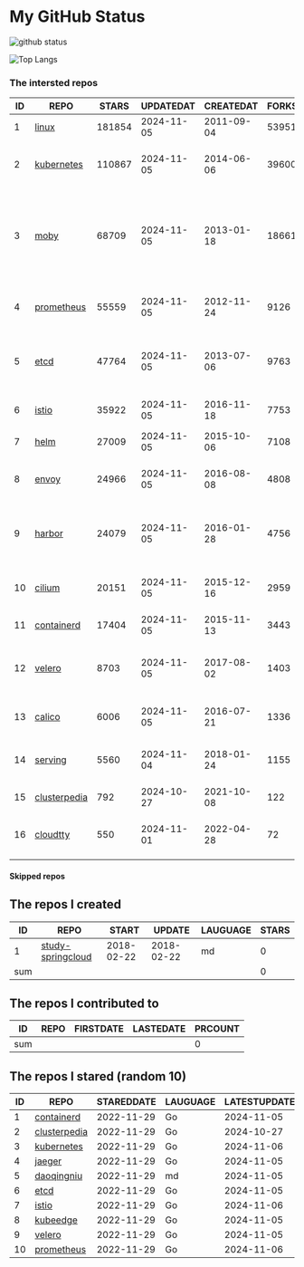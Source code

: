 # My GitHub Status

<img src="https://github-readme-stats-1.yihong0618.vercel.app/api?username=daoqingniu&show_icons=true&&&hide_title=true&count_private=true" alt="github status" />

![Top Langs](https://github-readme-stats-1.yihong0618.vercel.app/api/top-langs/?username=daoqingniu&layout=compact)

<!--START_SECTION:github_repos-->
### The intersted repos
| ID |                              REPO                               | STARS  | UPDATEDAT  | CREATEDAT  | FORKSCOUNT |                                                DESCRIPTIONS                                                |
|----|-----------------------------------------------------------------|--------|------------|------------|------------|------------------------------------------------------------------------------------------------------------|
|  1 | [linux](https://github.com/torvalds/linux)                      | 181854 | 2024-11-05 | 2011-09-04 |      53951 | Linux kernel source tree                                                                                   |
|  2 | [kubernetes](https://github.com/kubernetes/kubernetes)          | 110867 | 2024-11-05 | 2014-06-06 |      39600 | Production-Grade Container Scheduling and Management                                                       |
|  3 | [moby](https://github.com/moby/moby)                            |  68709 | 2024-11-05 | 2013-01-18 |      18661 | The Moby Project - a collaborative project for the container ecosystem to assemble container-based systems |
|  4 | [prometheus](https://github.com/prometheus/prometheus)          |  55559 | 2024-11-05 | 2012-11-24 |       9126 | The Prometheus monitoring system and time series database.                                                 |
|  5 | [etcd](https://github.com/etcd-io/etcd)                         |  47764 | 2024-11-05 | 2013-07-06 |       9763 | Distributed reliable key-value store for the most critical data of a distributed system                    |
|  6 | [istio](https://github.com/istio/istio)                         |  35922 | 2024-11-05 | 2016-11-18 |       7753 | Connect, secure, control, and observe services.                                                            |
|  7 | [helm](https://github.com/helm/helm)                            |  27009 | 2024-11-05 | 2015-10-06 |       7108 | The Kubernetes Package Manager                                                                             |
|  8 | [envoy](https://github.com/envoyproxy/envoy)                    |  24966 | 2024-11-05 | 2016-08-08 |       4808 | Cloud-native high-performance edge/middle/service proxy                                                    |
|  9 | [harbor](https://github.com/goharbor/harbor)                    |  24079 | 2024-11-05 | 2016-01-28 |       4756 | An open source trusted cloud native registry project that stores, signs, and scans content.                |
| 10 | [cilium](https://github.com/cilium/cilium)                      |  20151 | 2024-11-05 | 2015-12-16 |       2959 | eBPF-based Networking, Security, and Observability                                                         |
| 11 | [containerd](https://github.com/containerd/containerd)          |  17404 | 2024-11-05 | 2015-11-13 |       3443 | An open and reliable container runtime                                                                     |
| 12 | [velero](https://github.com/vmware-tanzu/velero)                |   8703 | 2024-11-05 | 2017-08-02 |       1403 | Backup and migrate Kubernetes applications and their persistent volumes                                    |
| 13 | [calico](https://github.com/projectcalico/calico)               |   6006 | 2024-11-05 | 2016-07-21 |       1336 | Cloud native networking and network security                                                               |
| 14 | [serving](https://github.com/knative/serving)                   |   5560 | 2024-11-04 | 2018-01-24 |       1155 | Kubernetes-based, scale-to-zero, request-driven compute                                                    |
| 15 | [clusterpedia](https://github.com/clusterpedia-io/clusterpedia) |    792 | 2024-10-27 | 2021-10-08 |        122 | The Encyclopedia of Kubernetes clusters                                                                    |
| 16 | [cloudtty](https://github.com/cloudtty/cloudtty)                |    550 | 2024-11-01 | 2022-04-28 |         72 | A Friendly Kubernetes CloudShell (Web Terminal) !                                                          |



#### Skipped repos
<!--END_SECTION:github_repos-->

<!--START_SECTION:my_github-->
## The repos I created
| ID  |                                 REPO                                 |   START    |   UPDATE   | LAUGUAGE | STARS |
|-----|----------------------------------------------------------------------|------------|------------|----------|-------|
|   1 | [study-springcloud](https://github.com/daoqingniu/study-springcloud) | 2018-02-22 | 2018-02-22 | md       |     0 |
| sum |                                                                      |            |            |          |     0 |

## The repos I contributed to
| ID  | REPO | FIRSTDATE | LASTEDATE | PRCOUNT |
|-----|------|-----------|-----------|---------|
| sum |      |           |           |       0 |

## The repos I stared (random 10)
| ID |                              REPO                               | STAREDDATE | LAUGUAGE | LATESTUPDATE |
|----|-----------------------------------------------------------------|------------|----------|--------------|
|  1 | [containerd](https://github.com/containerd/containerd)          | 2022-11-29 | Go       | 2024-11-05   |
|  2 | [clusterpedia](https://github.com/clusterpedia-io/clusterpedia) | 2022-11-29 | Go       | 2024-10-27   |
|  3 | [kubernetes](https://github.com/kubernetes/kubernetes)          | 2022-11-29 | Go       | 2024-11-06   |
|  4 | [jaeger](https://github.com/jaegertracing/jaeger)               | 2022-11-29 | Go       | 2024-11-05   |
|  5 | [daoqingniu](https://github.com/daoqingniu/daoqingniu)          | 2022-11-29 | md       | 2024-11-05   |
|  6 | [etcd](https://github.com/etcd-io/etcd)                         | 2022-11-29 | Go       | 2024-11-05   |
|  7 | [istio](https://github.com/istio/istio)                         | 2022-11-29 | Go       | 2024-11-06   |
|  8 | [kubeedge](https://github.com/kubeedge/kubeedge)                | 2022-11-29 | Go       | 2024-11-05   |
|  9 | [velero](https://github.com/vmware-tanzu/velero)                | 2022-11-29 | Go       | 2024-11-05   |
| 10 | [prometheus](https://github.com/prometheus/prometheus)          | 2022-11-29 | Go       | 2024-11-06   |

<!--END_SECTION:my_github-->
